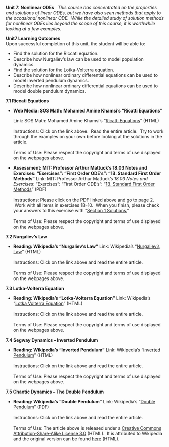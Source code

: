**Unit 7: Nonlinear ODEs** <span id="7"></span> 
*This course has concentrated on the properties and solutions of linear
ODEs, but we have also seen methods that apply to the occasional
nonlinear ODE.  While the detailed study of solution methods for
nonlinear ODEs lies beyond the scope of this course, it is worthwhile
looking at a few examples.*

**Unit7 Learning Outcomes**  
Upon successful completion of this unit, the student will be able to:  
-   Find the solution for the Riccati equation.
-   Describe how Nurgaliev’s law can be used to model population
    dynamics.
-   Find the solution for the Lotka-Volterra equation.
-   Describe how nonlinear ordinary differential equations can be used
    to model inverted pendulum dynamics.
-   Describe how nonlinear ordinary differential equations can be used
    to model double pendulum dynamics.

**7.1 Riccati Equations** <span id="7.1"></span> 
-   **Web Media: SOS Math: Mohamed Amine Khamsi’s “Ricatti Equations”**

    Link: SOS Math: Mohamed Amine Khamsi’s “[Ricatti
    Equations](http://www.sosmath.com/diffeq/first/riccati/riccati.html)”
    (HTML)  
        
     Instructions: Click on the link above.  Read the entire article. 
    Try to work through the examples on your own before looking at the
    solutions in the article.  
        
     Terms of Use: Please respect the copyright and terms of use
    displayed on the webpages above.

-   **Assessment: MIT: Professor Arthur Mattuck’s 18.03 Notes and
    Exercises: “Exercises”: “First Order ODE’s”: “1B. Standard First
    Order Methods”**
    Link: MIT: Professor Arthur Mattuck’s *18.03 Notes and Exercises*:
    “Exercises”: “First Order ODE’s”: “[1B. Standard First Order
    Methods](https://resources.saylor.org/archived/wp-content/uploads/2012/07/MA221-Assessments-Mattuck-First-Order-ODEs-Questions.pdf)”
    (PDF)  
        
     Instructions: Please click on the PDF linked above and go to page
    2.  Work with all items in exercises 1B-10.  When you finish, please
    check your answers to this exercise with “[Section 1
    Solutions.](https://resources.saylor.org/archived/wp-content/uploads/2012/07/MA221-Assessments-Mattuck-First-Order-ODEs-Solutionspdf.pdf)”  
        
     Terms of Use: Please respect the copyright and terms of use
    displayed on the webpages above.

**7.2 Nurgaliev’s Law** <span id="7.2"></span> 
-   **Reading: Wikipedia’s “Nurgaliev’s Law”**
    Link: Wikipedia’s “[Nurgaliev’s
    Law](http://en.wikipedia.org/wiki/Nurgaliev%27s_law)” (HTML)  
        
     Instructions: Click on the link above and read the entire
    article.  
        
     Terms of Use: Please respect the copyright and terms of use
    displayed on the webpages above.

**7.3 Lotka-Volterra Equation** <span id="7.3"></span> 
-   **Reading: Wikipedia’s “Lotka-Volterra Equation”**
    Link: Wikipedia’s “[Lotka Volterra
    Equation](http://en.wikipedia.org/wiki/Lotka%E2%80%93Volterra_equation)”
    (HTML)  
        
     Instructions: Click on the link above and read the entire
    article.  
        
     Terms of Use: Please respect the copyright and terms of use
    displayed on the webpages above.

**7.4 Segway Dynamics – Inverted Pendulum** <span id="7.4"></span> 
-   **Reading: Wikipedia’s “Inverted Pendulum”**
    Link: Wikipedia’s “[Inverted
    Pendulum](http://en.wikipedia.org/wiki/Inverted_pendulum)” (HTML)  
        
     Instructions: Click on the link above and read the entire
    article.  
        
     Terms of Use: Please respect the copyright and terms of use
    displayed on the webpages above.

**7.5 Chaotic Dynamics – The Double Pendulum** <span id="7.5"></span> 
-   **Reading: Wikipedia’s “Double Pendulum”**
    Link: Wikipedia’s “[Double
    Pendulum](https://resources.saylor.org/archived/wp-content/uploads/2011/06/MA221-7.5.pdf)”
    (PDF)  
        
     Instructions: Click on the link above and read the entire
    article.  
        
     Terms of Use: The article above is released under a [Creative
    Commons Attribution-Share-Alike License
    3.0](http://creativecommons.org/licenses/by-sa/3.0/) (HTML).  It is
    attributed to Wikipedia and the original version can be
    found [here](http://en.wikipedia.org/wiki/Double_pendulum) (HTML).


